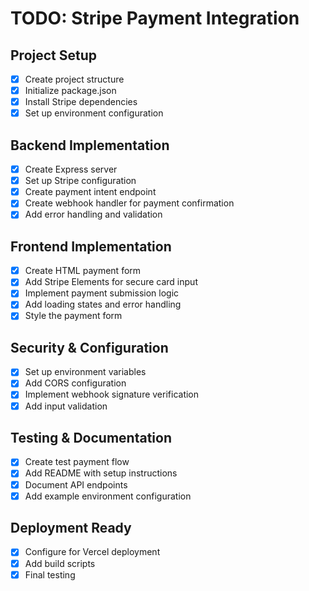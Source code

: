 # TODO: Stripe Payment Integration

## Project Setup
- [x] Create project structure
- [x] Initialize package.json
- [x] Install Stripe dependencies
- [x] Set up environment configuration

## Backend Implementation
- [x] Create Express server
- [x] Set up Stripe configuration
- [x] Create payment intent endpoint
- [x] Create webhook handler for payment confirmation
- [x] Add error handling and validation

## Frontend Implementation
- [x] Create HTML payment form
- [x] Add Stripe Elements for secure card input
- [x] Implement payment submission logic
- [x] Add loading states and error handling
- [x] Style the payment form

## Security & Configuration
- [x] Set up environment variables
- [x] Add CORS configuration
- [x] Implement webhook signature verification
- [x] Add input validation

## Testing & Documentation
- [x] Create test payment flow
- [x] Add README with setup instructions
- [x] Document API endpoints
- [x] Add example environment configuration

## Deployment Ready
- [x] Configure for Vercel deployment
- [x] Add build scripts
- [x] Final testing
